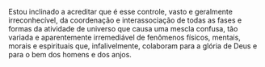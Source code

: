 ﻿Estou inclinado a acreditar que é esse controle, vasto e geralmente irreconhecível, da coordenação e interassociação de todas as fases e formas da atividade de universo que causa uma mescla confusa, tão variada e aparentemente irremediável de fenômenos físicos, mentais, morais e espirituais que, infalivelmente, colaboram para a glória de Deus e para o bem dos homens e dos anjos.